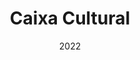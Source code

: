 ---
layout: project
type: project
published: true
image:  img/caixa-home-web.png
title: Caixa Cultural
date: 2022
labels:
  - JQuery
  - Javascript
  - HTML
  - CSS
  - Sharepoint
summary: Mobile layout of the Caixa Cultural portal
projecturl: https://www.caixacultural.com.br/Paginas/default.aspx
---